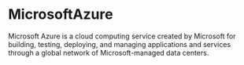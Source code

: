 # MicrosoftAzure
Microsoft Azure is a cloud computing service created by Microsoft for building, testing, deploying, and managing applications and services through a global network of Microsoft-managed data centers.
